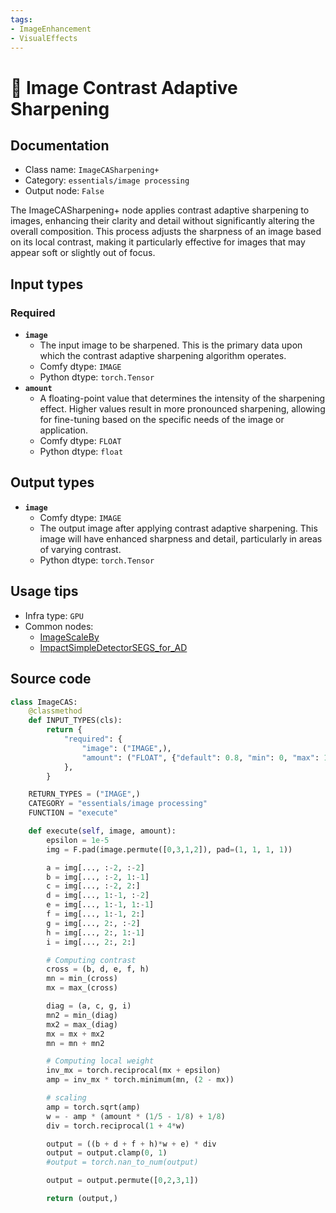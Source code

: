 ```yaml
---
tags:
- ImageEnhancement
- VisualEffects
---
```


# 🔧 Image Contrast Adaptive Sharpening
## Documentation
- Class name: `ImageCASharpening+`
- Category: `essentials/image processing`
- Output node: `False`

The ImageCASharpening+ node applies contrast adaptive sharpening to images, enhancing their clarity and detail without significantly altering the overall composition. This process adjusts the sharpness of an image based on its local contrast, making it particularly effective for images that may appear soft or slightly out of focus.
## Input types
### Required
- **`image`**
    - The input image to be sharpened. This is the primary data upon which the contrast adaptive sharpening algorithm operates.
    - Comfy dtype: `IMAGE`
    - Python dtype: `torch.Tensor`
- **`amount`**
    - A floating-point value that determines the intensity of the sharpening effect. Higher values result in more pronounced sharpening, allowing for fine-tuning based on the specific needs of the image or application.
    - Comfy dtype: `FLOAT`
    - Python dtype: `float`
## Output types
- **`image`**
    - Comfy dtype: `IMAGE`
    - The output image after applying contrast adaptive sharpening. This image will have enhanced sharpness and detail, particularly in areas of varying contrast.
    - Python dtype: `torch.Tensor`
## Usage tips
- Infra type: `GPU`
- Common nodes:
    - [ImageScaleBy](../../Comfy/Nodes/ImageScaleBy.md)
    - [ImpactSimpleDetectorSEGS_for_AD](../../ComfyUI-Impact-Pack/Nodes/ImpactSimpleDetectorSEGS_for_AD.md)



## Source code
```python
class ImageCAS:
    @classmethod
    def INPUT_TYPES(cls):
        return {
            "required": {
                "image": ("IMAGE",),
                "amount": ("FLOAT", {"default": 0.8, "min": 0, "max": 1, "step": 0.05}),
            },
        }

    RETURN_TYPES = ("IMAGE",)
    CATEGORY = "essentials/image processing"
    FUNCTION = "execute"

    def execute(self, image, amount):
        epsilon = 1e-5
        img = F.pad(image.permute([0,3,1,2]), pad=(1, 1, 1, 1))

        a = img[..., :-2, :-2]
        b = img[..., :-2, 1:-1]
        c = img[..., :-2, 2:]
        d = img[..., 1:-1, :-2]
        e = img[..., 1:-1, 1:-1]
        f = img[..., 1:-1, 2:]
        g = img[..., 2:, :-2]
        h = img[..., 2:, 1:-1]
        i = img[..., 2:, 2:]

        # Computing contrast
        cross = (b, d, e, f, h)
        mn = min_(cross)
        mx = max_(cross)

        diag = (a, c, g, i)
        mn2 = min_(diag)
        mx2 = max_(diag)
        mx = mx + mx2
        mn = mn + mn2

        # Computing local weight
        inv_mx = torch.reciprocal(mx + epsilon)
        amp = inv_mx * torch.minimum(mn, (2 - mx))

        # scaling
        amp = torch.sqrt(amp)
        w = - amp * (amount * (1/5 - 1/8) + 1/8)
        div = torch.reciprocal(1 + 4*w)

        output = ((b + d + f + h)*w + e) * div
        output = output.clamp(0, 1)
        #output = torch.nan_to_num(output)

        output = output.permute([0,2,3,1])

        return (output,)

```
